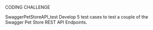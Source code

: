 CODING CHALLENGE

SwaggerPetStoreAPI_test
Develop 5 test cases to test a couple of the Swagger Pet Store REST API Endpoints.
